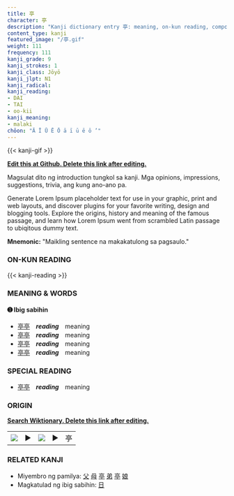 ```yaml
---
title: 亭
character: 亭
description: "Kanji dictionary entry 亭: meaning, on-kun reading, compounds, origin, related kanji"
content_type: kanji
featured_image: "/亭.gif"
weight: 111
frequency: 111
kanji_grade: 9
kanji_strokes: 1
kanji_class: Jōyō
kanji_jlpt: N1
kanji_radical: 
kanji_reading: 
- DAI
- TAI
- oo-kii
kanji_meaning:
- malaki
chōon: "Ā Ī Ū Ē Ō ā ī ū ē ō ’"
---
```

[//]: # (Don't edit the line below. Kanji animated GIF code is automatically generated.)
{{< kanji-gif >}}

[//]: # (Edit below this line.)

**[Edit this at Github. Delete this link after editing.](https://github.com/tim0g/tim/tree/main/content/kanji/亭/index.md)**

Magsulat dito ng introduction tungkol sa kanji. Mga opinions, impressions, suggestions, trivia, ang kung ano-ano pa.

Generate Lorem Ipsum placeholder text for use in your graphic, print and web layouts, and discover plugins for your favorite writing, design and blogging tools. Explore the origins, history and meaning of the famous passage, and learn how Lorem Ipsum went from scrambled Latin passage to ubiqitous dummy text.
 
**Mnemonic:** "Maikling sentence na makakatulong sa pagsaulo."

### ON-KUN READING

[//]: # (Don't edit the line below. ON-KUN READING code is automatically generated.)
{{< kanji-reading >}}

### MEANING & WORDS

#### ➊ **Ibig sabihin**
  - [亭](../亭)[亭](../亭)　***reading***　meaning
  - [亭](../亭)[亭](../亭)　***reading***　meaning
  - [亭](../亭)[亭](../亭)　***reading***　meaning
  - [亭](../亭)[亭](../亭)　***reading***　meaning

### SPECIAL READING
  - [亭](../亭)[亭](../亭)　***reading***　meaning

### ORIGIN

**[Search Wiktionary. Delete this link after editing.](https://wiktionary.org/wiki/亭)**
<table class="kanji-table"><tr><td>
<img src="60px-亭-bronze.svg.png">
</td><td>▶</td><td>
<img src="60px-亭-oracle.svg.png">
</td><td>▶</td>
<td class="kanji-origin">亭</td>
</tr></table>

### RELATED KANJI
- Miyembro ng pamilya: [父](../父) [母](../母) [亭](../亭) [弟](../弟) [亭](../亭) [娘](../娘)
- Magkatulad ng ibig sabihin: [日](../日)
